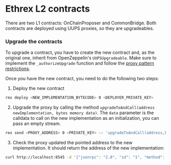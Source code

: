 # Ethrex L2 contracts

There are two L1 contracts: OnChainProposer and CommonBridge. Both contracts are deployed using UUPS proxies, so they are upgradeables.

### Upgrade the contracts

To upgrade a contract, you have to create the new contract and, as the original one, inherit from OpenZeppelin's `UUPSUpgradeable`. Make sure to implement the `_authorizeUpgrade` function and follow the [proxy pattern restrictions](https://docs.openzeppelin.com/upgrades-plugins/writing-upgradeable).

Once you have the new contract, you need to do the following two steps:

1. Deploy the new contract
  ```sh
  rex deploy <NEW_IMPLEMENTATION_BYTECODE> 0 <DEPLOYER_PRIVATE_KEY>
  ```
2. Upgrade the proxy by calling the method `upgradeToAndCall(address newImplementation, bytes memory data)`. The `data` parameter is the calldata to call on the new implementation as an initialization, you can pass an empty stream.
  ```sh
  rex send <PROXY_ADDRESS> 0 <PRIVATE_KEY> -- 'upgradeToAndCall(address,bytes)' 0 <NEW_IMPLEMENTATION_ADDRESS> <INITIALIZATION_CALLDATA>
  ```
3. Check the proxy updated the pointed address to the new implementation. It should return the address of the new implementation:
  ```sh
  curl http://localhost:8545 -d '{"jsonrpc": "2.0", "id": "1", "method": "eth_getStorageAt", "params": [<PROXY_ADDRESS>, "0x360894a13ba1a3210667c828492db98dca3e2076cc3735a920a3ca505d382bbc", "latest"]}'
  ```
